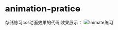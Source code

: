 # animation-pratice
存储练习css动画效果的代码
效果展示：
![animate练习](https://github.com/WuJianR/animation-pratice/assets/97384745/d3aa9c71-5045-4df6-a928-7cf6717b9a64)
